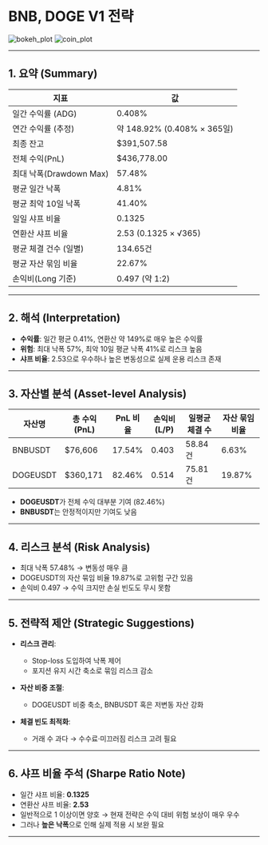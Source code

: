 # BNB, DOGE V1 전략

![bokeh_plot](https://github.com/user-attachments/assets/1a4a463b-d7c2-4b67-a731-e358ea6cf12f)
![coin_plot](https://github.com/user-attachments/assets/283585a3-f67f-428d-87cb-f3c7332faf21)

---


## 1. 요약 (Summary)

| 지표                           | 값                                   |
|------------------------------|--------------------------------------|
| 일간 수익률 (ADG)              | 0.408%                               |
| 연간 수익률 (추정)             | 약 148.92% (0.408% × 365일)          |
| 최종 잔고                      | $391,507.58                          |
| 전체 수익(PnL)                 | $436,778.00                          |
| 최대 낙폭(Drawdown Max)        | 57.48%                               |
| 평균 일간 낙폭                 | 4.81%                                |
| 평균 최악 10일 낙폭            | 41.40%                               |
| 일일 샤프 비율                 | 0.1325                               |
| 연환산 샤프 비율               | 2.53 (0.1325 × √365)                 |
| 평균 체결 건수 (일별)           | 134.65건                             |
| 평균 자산 묶임 비율             | 22.67%                               |
| 손익비(Long 기준)              | 0.497 (약 1:2)                       |

---

## 2. 해석 (Interpretation)

- **수익률**: 일간 평균 0.41%, 연환산 약 149%로 매우 높은 수익률
- **위험**: 최대 낙폭 57%, 최악 10일 평균 낙폭 41%로 리스크 높음
- **샤프 비율**: 2.53으로 우수하나 높은 변동성으로 실제 운용 리스크 존재

---

## 3. 자산별 분석 (Asset-level Analysis)

| 자산명     | 총 수익(PnL) | PnL 비율 | 손익비(L/P) | 일평균 체결 수 | 자산 묶임 비율 |
|------------|--------------|----------|-------------|----------------|----------------|
| BNBUSDT    | $76,606      | 17.54%   | 0.403       | 58.84건         | 6.63%          |
| DOGEUSDT   | $360,171     | 82.46%   | 0.514       | 75.81건         | 19.87%         |

- **DOGEUSDT**가 전체 수익 대부분 기여 (82.46%)
- **BNBUSDT**는 안정적이지만 기여도 낮음

---

## 4. 리스크 분석 (Risk Analysis)

- 최대 낙폭 57.48% → 변동성 매우 큼
- DOGEUSDT의 자산 묶임 비율 19.87%로 고위험 구간 있음
- 손익비 0.497 → 수익 크지만 손실 빈도도 무시 못함

---

## 5. 전략적 제안 (Strategic Suggestions)

- **리스크 관리**:
  - Stop-loss 도입하여 낙폭 제어
  - 포지션 유지 시간 축소로 묶임 리스크 감소

- **자산 비중 조절**:
  - DOGEUSDT 비중 축소, BNBUSDT 혹은 저변동 자산 강화

- **체결 빈도 최적화**:
  - 거래 수 과다 → 수수료·미끄러짐 리스크 고려 필요

---

## 6. 샤프 비율 주석 (Sharpe Ratio Note)

- 일간 샤프 비율: **0.1325**
- 연환산 샤프 비율: **2.53**
- 일반적으로 1 이상이면 양호 → 현재 전략은 수익 대비 위험 보상이 매우 우수
- 그러나 **높은 낙폭**으로 인해 실제 적용 시 보완 필요

---
